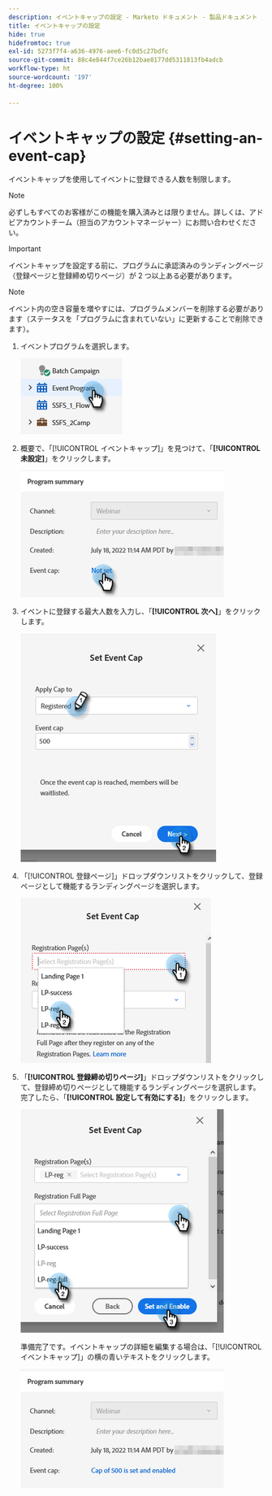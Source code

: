 ```yaml
---
description: イベントキャップの設定 - Marketo ドキュメント - 製品ドキュメント
title: イベントキャップの設定
hide: true
hidefromtoc: true
exl-id: 5273f7f4-a636-4976-aee6-fc0d5c27bdfc
source-git-commit: 88c4e844f7ce26b12bae8177dd5311813fb4adcb
workflow-type: ht
source-wordcount: '197'
ht-degree: 100%

---
```


# イベントキャップの設定 {#setting-an-event-cap}

イベントキャップを使用してイベントに登録できる人数を制限します。

>[!NOTE]
>
>必ずしもすべてのお客様がこの機能を購入済みとは限りません。詳しくは、アドビアカウントチーム（担当のアカウントマネージャー）にお問い合わせください。

>[!IMPORTANT]
>イベントキャップを設定する前に、プログラムに承認済みのランディングページ（登録ページと登録締め切りページ）が 2 つ以上ある必要があります。

>[!NOTE]
>
>イベント内の空き容量を増やすには、プログラムメンバーを削除する必要があります（ステータスを「プログラムに含まれていない」に更新することで削除できます）。

1. イベントプログラムを選択します。

   ![](assets/setting-an-event-cap-1.png)

1. 概要で、「[!UICONTROL イベントキャップ]」を見つけて、「**[!UICONTROL 未設定]**」をクリックします。

   ![](assets/setting-an-event-cap-2.png)

1. イベントに登録する最大人数を入力し、「**[!UICONTROL 次へ]**」をクリックします。

   ![](assets/setting-an-event-cap-3.png)

1. 「[!UICONTROL 登録ページ]」ドロップダウンリストをクリックして、登録ページとして機能するランディングページを選択します。

   ![](assets/setting-an-event-cap-4.png)

1. 「**[!UICONTROL 登録締め切りページ]**」ドロップダウンリストをクリックして、登録締め切りページとして機能するランディングページを選択します。完了したら、「**[!UICONTROL 設定して有効にする]**」をクリックします。

   ![](assets/setting-an-event-cap-5.png)

   準備完了です。イベントキャップの詳細を編集する場合は、「[!UICONTROL イベントキャップ]」の横の青いテキストをクリックします。

   ![](assets/setting-an-event-cap-6.png)

